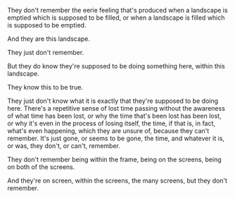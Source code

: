 They don't remember the eerie feeling that's produced when a landscape is emptied which is supposed to be filled, or when a landscape is filled which is supposed to be emptied.

And they are this landscape.

They just don't remember.

But they do know they're supposed to be doing something here, within this landscape.

They know this to be true.

They just don't know what it is exactly that they're supposed to be doing here. There's a repetitive sense of lost time passing without the awareness of what time has been lost, or why the time that's been lost has been lost, or why it's even in the process of losing itself, the time, if that is, in fact, what's even happening, which they are unsure of, because they can't remember. It's just gone, or seems to be gone, the time, and whatever it is, or was, they don't, or can't, remember.

They don't remember being within the frame, being on the screens, being on both of the screens.

And they're on screen, within the screens, the many screens, but they don't remember.